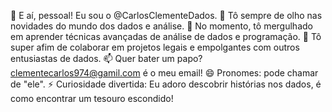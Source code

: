 👋 E aí, pessoal! Eu sou o @CarlosClementeDados.
👀 Tô sempre de olho nas novidades do mundo dos dados e análise.
🌱 No momento, tô mergulhado em aprender técnicas avançadas de análise de dados e programação.
💞️ Tô super afim de colaborar em projetos legais e empolgantes com outros entusiastas de dados.
📫 Quer bater um papo? clementecarlos974@gamil.com é o meu email!
😄 Pronomes: pode chamar de "ele".
⚡ Curiosidade divertida: Eu adoro descobrir histórias nos dados, é como encontrar um tesouro escondido!
<!---
CarlosClementeDados/CarlosClementeDados is a ✨ special ✨ repository because its `README.md` (this file) appears on your GitHub profile.
You can click the Preview link to take a look at your changes.
--->
